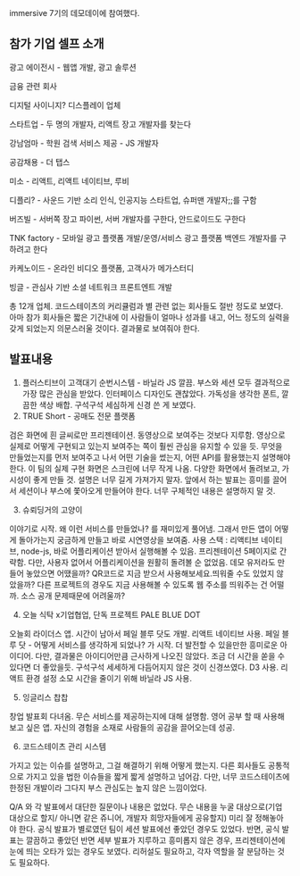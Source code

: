 immersive 7기의 데모데이에 참여했다. 

## 참가 기업 셀프 소개 

광고 에이전시 - 웹앱 개발, 광고 솔루션

금융 관련 회사

디지털 사이니지? 디스플레이 업체

스타트업 - 두 명의 개발자, 리액트 장고 개발자를 찾는다

강남엄마 - 학원 검색 서비스 제공 - JS 개발자

공감채용 - 더 탭스 

미소 - 리액트, 리액트 네이티브, 루비 

디플리? - 사운드 기반 소리 인식, 인공지능 스타트업, 슈퍼맨 개발자;;를 구함

버즈빌 - 서버쪽 장고 파이썬, 서버 개발자를 구한다, 안드로이드도 구한다

TNK factory - 모바일 광고 플랫폼 개발/운영/서비스 광고 플랫폼 백엔드 개발자를 구하려고 한다

카케노이드 - 온라인 비디오 플랫폼, 고객사가 메가스터디 

빙글 - 관심사 기반 소셜 네트워크 프론트엔트 개발



총 12개 업체. 코드스테이츠의 커리큘럼과 별 관련 없는 회사들도 절반 정도로 보였다. 아마 참가 회사들은 짧은 기간내에 이 사람들이 얼마나 성과를 내고, 어느 정도의 실력을 갖게 되었는지 의문스러울 것이다. 결과물로 보여줘야 한다. 



## 발표내용

1. 플러스티브이 고객대기 순번시스템 - 바닐라 JS 깔끔. 부스와 세션 모두 결과적으로 가장 많은 관심을 받았다. 인터페이스 디자인도 괜찮았다. 가독성을 생각한 폰트, 깔끔한 색상 배합. 구석구석 세심하게 신경 쓴 게 보였다.
2. TRUE Short - 공매도 전문 플랫폼 

검은 화면에 흰 글씨로만 프리젠테이션. 동영상으로 보여주는 것보다 지루함. 영상으로 실제로 어떻게 구현되고 있는지 보여주는 쪽이 훨씬 관심을 유지할 수 있을 듯. 무엇을 만들었는지를 먼저 보여주고 나서 어떤 기술을 썼는지, 어떤 API를 활용했는지 설명해야 한다. 이 팀의 실제 구현 화면은 스크린에 너무 작게 나옴. 다양한 화면에서 돌려보고, 가시성이 좋게 만들 것. 설명은 너무 길게 가져가지 말자. 앞에서 하는 발표는 흥미를 끌어서 세션이나 부스에 쫓아오게 만들어야 한다. 너무 구체적인 내용은 설명하지 말 것. 

3. 슈뢰딩거의 고양이 

이야기로 시작. 왜 이런 서비스를 만들었나? 를 재미있게 풀어냄. 그래서 만든 앱이 어떻게 돌아가는지 궁금하게 만들고 바로 시연영상을 보여줌. 사용 스택 : 리액티브 네이티브, node-js, 바로 어플리케이션 받아서 실행해볼 수 있음. 프리젠테이션 5페이지로 간략함. 다만, 사용자 없어서 어플리케이션을 원활히 돌려볼 순 없었음. 데모 유저라도 만들어 놓았으면 어땠을까? QR코드로 지금 받으서 사용해보세요.띄워줄 수도 있었지 않았을까? 다른 프로젝트의 경우도 지금 사용해볼 수 있도록 웹 주소를 띄워주는 건 어떨까. 소스 공개 문제때문에 어려울까?

4. 오늘 식탁 x기업협업, 단독 프로젝트 PALE BLUE DOT

오늘회 라이더스 앱. 시간이 남아서 페일 블루 닷도 개발. 리액트 네이티브 사용. 페일 블루 닷 - 어떻게 서비스를 생각하게 되었나? 가 시작. 더 발전할 수 있을만한 흥미로운 아이디어. 다만, 결과물은 아이디어만큼 근사하게 나오진 않았다. 조금 더 시간을 쏟을 수 있다면 더 좋았을듯. 구석구석 세세하게 다듬어지지 않은 것이 신경쓰였다. D3 사용. 리액트 환경 설정 소모 시간을 줄이기 위해 바닐라 JS 사용. 

5. 잉글리스 찹찹

창업 발표회 다녀옴. 무슨 서비스를 제공하는지에 대해 설명함. 영어 공부 할 때 사용해보고 싶은 앱. 자신의 경험을 소재로 사람들의 공감을 끌어오는데 성공.

6. 코드스테이츠 관리 시스템

가지고 있는 이슈를 설명하고, 그걸 해결하기 위해 어떻게 했는지. 다른 회사들도 공통적으로 가지고 있을 법한 이슈들을 짧게 짧게 설명하고 넘어감. 다만, 너무 코드스테이츠에 한정된 개발이라 그다지 부스 관심도는 높지 않은 느낌이었다.



Q/A 와 각 발표에서 대단한 질문이나 내용은 없었다. 무슨 내용을 누굴 대상으로(기업 대상으로 할지/ 아니면 같은 쥬니어, 개발자 희망자들에게 공유할지) 미리 잘 정해놓아야 한다. 공식 발표가 별로였던 팀이 세션 발표에선 좋았던 경우도 있었다. 반면, 공식 발표는 깔끔하고 좋았던 반면 세부 발표가 지루하고 흥미롭지 않은 경우, 프리젠테이션에 눈에 띄는 오타가 있는 경우도 보였다. 리허설도 필요하고, 각자 역할을 잘 분담하는 것도 필요하다.
